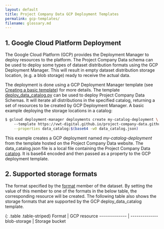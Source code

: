 ```yaml
---
layout: default
title: Project Company Data GCP Deployment Templates
permalink: gcp-templates/
filename: glossary.md
---
```


## 1. Google Cloud Platform Deployment 

The Google Cloud Platform (GCP) provides the Deployment Manager to deploy resources to the platform. The Project Company Data schema can be used
to deploy some types of dataset distribution formats using the GCP Deployment Manager. This will result in empty dataset distribution storage location,
(e.g. a blob storage) ready to receive the actual data.
 
The deployment is done using a GCP Deployment Manager template (see [Creating a basic template](https://cloud.google.com/deployment-manager/docs/configuration/templates/create-basic-template))
for more details. The template [deploy_data_catalog.py](gcp-templates/deploy_data_catalog.py) can be used to deploy Project Company Data Schemas.
It will iterate all distributions in the specified catalog, returning a set of resources to be created by GCP Deployment Manager.
A basic example deploying the storage locations in a catalog:
```bash
$ gcloud deployment-manager deployments create my-catalog-deployment \ 
    --template https://vwt-digital.github.io/project-company-data.github.io/gcp-templates/deploy_data_catalog.py \
    --properties data_catalog:$(base64 -w0 data_catalog.json)

```
This example creates a GCP deployment named _my-catalog-deployment_ from the template hosted on the Project Company Data website.
The data_catalog.json file is a local file containing the Project Company Data [catalog](v1.1/schema/catalog.json). It is base64 encoded and then passed as a 
property to the GCP deployment template.

## 2. Supported storage formats

The format specified by the [format](schema/#distribution-format) member of the dataset. By setting the value of this member
to one of the formats in the below table, the corresponding resource will be created.
The following table also shows the storage formats that are supported by the GCP deploy_data_catalog template. 

{: .table .table-striped}
Format                                           | GCP resource
--------------                                   | --------------                                                                                                                      
blob-storage                                     | Storage bucket
